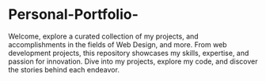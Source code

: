 # Personal-Portfolio-
Welcome, explore a curated collection of my projects, and accomplishments in the fields of  Web Design, and more. From  web development projects, this repository showcases my skills, expertise, and passion for innovation. Dive into my projects, explore my code, and discover the stories behind each endeavor. 
